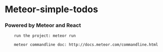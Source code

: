 
# Meteor-simple-todos

### Powered by Meteor and React

```
	run the project: meteor run
```

```
	meteor commandline doc: http://docs.meteor.com/commandline.html
```
